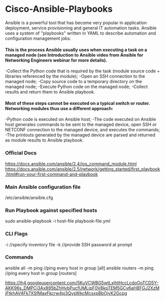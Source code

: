 # Cisco-Ansible-Playbooks

Ansible is a powerful tool that has become very popular in application deployment, service provisioning and general IT automation tasks. Ansible uses a system of "playbooks" written in YAML to describe automation and configuration management jobs.

#### This is the process Ansible usually uses when executing a task on a managed node (see Introduction to Ansible video from Ansible for Networking Engineers webinar for more details).

-Collect the Python code that is required by the task (module source code + libraries referenced by the module);
-Open an SSH connection to the managed node;
-Copy source code to a temporary directory on the managed node;
-Execute Python code on the managed node;
-Collect results and return them to Ansible playbook.


#### Most of these steps cannot be executed on a typical switch or router. Networking modules thus use a different approach:

-Python code is executed on Ansible host;
-The code executed on Ansible host generates commands to be sent to the managed device, open SSH or NETCONF connection to the managed device, and executes the commands;
-The printouts generated by the managed device are parsed and returned as module results to Ansible playbook.

### Official Docs
https://docs.ansible.com/ansible/2.4/ios_command_module.html
https://docs.ansible.com/ansible/2.5/network/getting_started/first_playbook.html#run-your-first-command-and-playbook

### Main Ansible configuration file 
/etc/ansible/ansible.cfg

### Run Playbook against specified hosts
sudo ansible-playbook -i host-file playbook-file.yml

### CLI Flags
-i      //specify inventory file
-k      //provide SSH password at prompt

### Commands
ansible all -m ping     //ping every host in group [all]
ansible routers -m ping     //ping every host in group [routers]

https://lh4.googleusercontent.com/5KuVCWBG5wtLxjhtHccLcdoOoTCD5Y-AKK96s_DMPCj3Ax895bZhHvbPucfUMLjpF0V8kpTEM5GCy6aH8FGJ2XzMjFtkhAV4Fk7XSfMaxFkcrw4sj3QysWkcMcsxpBbOjvK2Gcpg
